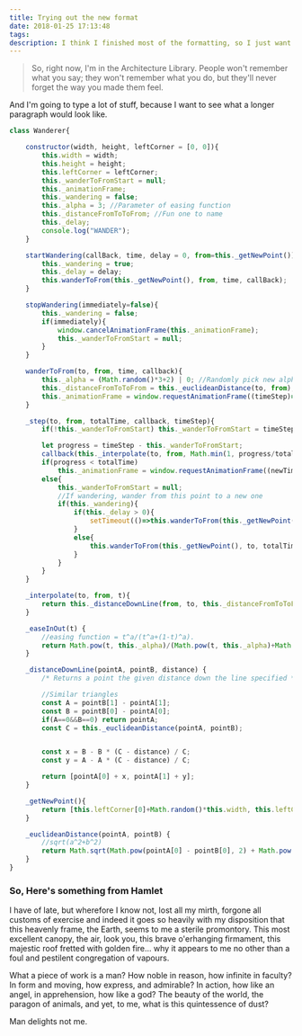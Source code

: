 ```yaml
---
title: Trying out the new format
date: 2018-01-25 17:13:48
tags:
description: I think I finished most of the formatting, so I just want to see how things look
---
```


> So, right now, I'm in the Architecture Library.  People won't remember what you say; they won't remember what you do, but they'll never forget the way you made them feel.

And I'm going to type a lot of stuff, because I want to see what a longer paragraph would look like.

```javascript
class Wanderer{

    constructor(width, height, leftCorner = [0, 0]){
        this.width = width;
        this.height = height;
        this.leftCorner = leftCorner;
        this._wanderToFromStart = null;
        this._animationFrame;
        this._wandering = false;
        this._alpha = 3; //Parameter of easing function
        this._distanceFromToToFrom; //Fun one to name
        this._delay;
        console.log("WANDER");
    }

    startWandering(callBack, time, delay = 0, from=this._getNewPoint()){
        this._wandering = true;
        this._delay = delay;
        this.wanderToFrom(this._getNewPoint(), from, time, callBack);
    }

    stopWandering(immediately=false){
        this._wandering = false;
        if(immediately){
            window.cancelAnimationFrame(this._animationFrame);
            this._wanderToFromStart = null;
        }
    }

    wanderToFrom(to, from, time, callback){
        this._alpha = (Math.random()*3+2) | 0; //Randomly pick new alpha for easing function
        this._distanceFromToToFrom = this._euclideanDistance(to, from);
        this._animationFrame = window.requestAnimationFrame((timeStep)=>this._step(to, from, time, callback, timeStep));
    }

    _step(to, from, totalTime, callback, timeStep){
        if(!this._wanderToFromStart) this._wanderToFromStart = timeStep;

        let progress = timeStep - this._wanderToFromStart;
        callback(this._interpolate(to, from, Math.min(1, progress/totalTime)));
        if(progress < totalTime)
            this._animationFrame = window.requestAnimationFrame((newTimeStep) => this._step(to, from, totalTime, callback, newTimeStep))
        else{
            this._wanderToFromStart = null;
            //If wandering, wander from this point to a new one
            if(this._wandering){
                if(this._delay > 0){
                    setTimeout(()=>this.wanderToFrom(this._getNewPoint(), to, totalTime, callback), this._delay);
                }
                else{
                    this.wanderToFrom(this._getNewPoint(), to, totalTime, callback);
                }
            }
        }
    }

    _interpolate(to, from, t){
        return this._distanceDownLine(from, to, this._distanceFromToToFrom*this._easeInOut(t));
    }

    _easeInOut(t) {
        //easing function = t^a/(t^a+(1-t)^a).
        return Math.pow(t, this._alpha)/(Math.pow(t, this._alpha)+Math.pow(1-t, this._alpha));
	}

    _distanceDownLine(pointA, pointB, distance) {
        /* Returns a point the given distance down the line specified */

        //Similar triangles
        const A = pointB[1] - pointA[1];
        const B = pointB[0] - pointA[0];
        if(A==0&&B==0) return pointA;
        const C = this._euclideanDistance(pointA, pointB);


        const x = B - B * (C - distance) / C;
        const y = A - A * (C - distance) / C;

        return [pointA[0] + x, pointA[1] + y];
    }

    _getNewPoint(){
        return [this.leftCorner[0]+Math.random()*this.width, this.leftCorner[1]+Math.random()*this.height];
    }

    _euclideanDistance(pointA, pointB) {
        //sqrt(a^2+b^2)
        return Math.sqrt(Math.pow(pointA[0] - pointB[0], 2) + Math.pow(pointA[1] - pointB[1], 2));
    }
}
```

### So, Here's something from Hamlet

I have of late, but wherefore I know not, lost all my mirth, forgone all customs of exercise and indeed it goes so heavily with my disposition that this heavenly frame, the Earth, seems to me a sterile promontory.  This most excellent canopy, the air, look you, this brave o'erhanging firmament, this majestic roof fretted with golden fire... why it appears to me no other than a foul and pestilent congregation of vapours.

What a piece of work is a man?  How noble in reason, how infinite in faculty?  In form and moving, how express, and admirable?  In action, how like an angel, in apprehension, how like a god?  The beauty of the world, the paragon of animals, and yet, to me, what is this quintessence of dust?

Man delights not me.

